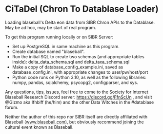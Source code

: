 # CiTaDel (Chron To Datablase Loader)
Loading blaseball's Delta eon data from SIBR Chron APIs to the Datablase.  May be ad hoc, may be start of real program.

To get this program running locally or on SIBR Server:
-  Set up PostgreSQL in same machine as this program.
-  Create database named "blaseball".
-  Run the initial SQL to create two schemas (and appropriate tables inside): delta_data_schema.sql and delta_taxa_schema.sql
-  Make a copy of database_config_example.ini, saved as database_config.ini, with appropriate changes to user/pw/host/port
-  Python code runs on Python 3.10, as well as the following libraries: numpy, pandas, sqlalchemy, psycopg2, configparser, and sys.

Any questions, tips, issues, feel free to come to the Society for Internet Blaseball Research Discord server: https://discord.gg/FfnScUn , 
and visit @Gizmo aka Ifhbiff (he/him) and the other Data Witches in the #datablase forum.

Neither the author of this repo nor SIBR itself are directly affiliated with Blaseball (www.blaseball.com), but obviously recommend joining the cultural event known as Blaseball.

